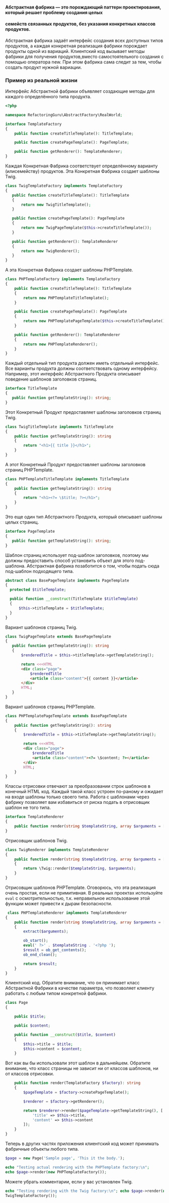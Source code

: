#### Абстрактная фабрика — это порождающий паттерн проектирования, который решает проблему создания целых 
#### семейств связанных продуктов, без указания конкретных классов продуктов.

Абстрактная фабрика задаёт интерфейс создания всех доступных типов продуктов, а каждая конкретная 
реализация фабрики порождает продукты одной из вариаций. Клиентский код вызывает методы фабрики 
для получения продуктов,вместо самостоятельного создания с помощью оператора new. При этом фабрика 
сама следит за тем, чтобы создать продукт нужной вариации.

### Пример из реальной жизни
Интерфейс Абстрактной фабрики объявляет создающие методы для каждого определённого типа продукта.

```php
<?php

namespace RefactoringGuru\AbstractFactory\RealWorld;

interface TemplateFactory
{
    public function createTitleTemplate(): TitleTemplate;

    public function createPageTemplate(): PageTemplate;

    public function getRenderer(): TemplateRenderer;
}
```


Каждая Конкретная Фабрика соответствует определённому варианту (илисемейству) продуктов.
Эта Конкретная Фабрика создает шаблоны Twig.
 
 ```php
class TwigTemplateFactory implements TemplateFactory
{
    public function createTitleTemplate(): TitleTemplate
    {
        return new TwigTitleTemplate();
    }

    public function createPageTemplate(): PageTemplate
    {
        return new TwigPageTemplate($this->createTitleTemplate());
    }

    public function getRenderer(): TemplateRenderer
    {
        return new TwigRenderer();
    }
}
```

А эта Конкретная Фабрика создает шаблоны PHPTemplate.

```php
class PHPTemplateFactory implements TemplateFactory
{
    public function createTitleTemplate(): TitleTemplate
    {
        return new PHPTemplateTitleTemplate();
    }

    public function createPageTemplate(): PageTemplate
    {
        return new PHPTemplatePageTemplate($this->createTitleTemplate());
    }

    public function getRenderer(): TemplateRenderer
    {
        return new PHPTemplateRenderer();
    }
}
```


Каждый отдельный тип продукта должен иметь отдельный интерфейс. Все варианты продукта должны соответствовать одному интерфейсу.
Например, этот интерфейс Абстрактного Продукта описывает поведение шаблонов заголовков страниц.
 
 ```php
interface TitleTemplate
{
    public function getTemplateString(): string;
}
```


Этот Конкретный Продукт предоставляет шаблоны заголовков страниц Twig.
 
```php
class TwigTitleTemplate implements TitleTemplate
{
    public function getTemplateString(): string
    {
        return "<h1>{{ title }}</h1>";
    }
}
```


А этот Конкретный Продукт предоставляет шаблоны заголовков страниц PHPTemplate.
 
```php
class PHPTemplateTitleTemplate implements TitleTemplate
{
    public function getTemplateString(): string
    {
        return "<h1><?= \$title; ?></h1>";
    }
}
```


Это еще один тип Абстрактного Продукта, который описывает шаблоны целых страниц.
 
 ```php
interface PageTemplate
{
    public function getTemplateString(): string;
}
```


Шаблон страниц использует под-шаблон заголовков, поэтому мы должны предоставить способ установить объект для этого под-шаблона. Абстрактная
фабрика позаботится о том, чтобы подать сюда под-шаблон подходящего типа.
 
  ```php
abstract class BasePageTemplate implements PageTemplate
{
    protected $titleTemplate;

    public function __construct(TitleTemplate $titleTemplate)
    {
        $this->titleTemplate = $titleTemplate;
    }
}
```


Вариант шаблонов страниц Twig.

 ```php
class TwigPageTemplate extends BasePageTemplate
{
    public function getTemplateString(): string
    {
        $renderedTitle = $this->titleTemplate->getTemplateString();

        return <<<HTML
        <div class="page">
            $renderedTitle
            <article class="content">{{ content }}</article>
        </div>
        HTML;
    }
}
```

Вариант шаблонов страниц PHPTemplate.

```php
class PHPTemplatePageTemplate extends BasePageTemplate
{
    public function getTemplateString(): string
    {
        $renderedTitle = $this->titleTemplate->getTemplateString();

        return <<<HTML
        <div class="page">
            $renderedTitle
            <article class="content"><?= \$content; ?></article>
        </div>
        HTML;
    }
}
```


Классы отрисовки отвечают за преобразовании строк шаблонов в конечный HTML
код. Каждый такой класс устроен по-раному и ожидает на входе шаблоны только
своего типа. Работа с шаблонами через фабрику позволяет вам избавиться от
риска подать в отрисовщик шаблон не того типа.

```php
interface TemplateRenderer
{
    public function render(string $templateString, array $arguments = []): string;
}
```


Отрисовщик шаблонов Twig.

```php
class TwigRenderer implements TemplateRenderer
{
    public function render(string $templateString, array $arguments = []): string
    {
        return \Twig::render($templateString, $arguments);
    }
}
```

 Отрисовщик шаблонов PHPTemplate. Оговорюсь, что эта реализация очень простая,
 если не примитивная. В реальных проектах используйте `eval` с
 осмотрительностью, т.к. неправильное использование этой функции может
 привести к дырам безопасности.
 
```php
 class PHPTemplateRenderer implements TemplateRenderer
{
    public function render(string $templateString, array $arguments = []): string
    {
        extract($arguments);

        ob_start();
        eval(' ?>' . $templateString . '<?php ');
        $result = ob_get_contents();
        ob_end_clean();

        return $result;
    }
}
```

Клиентский код. Обратите внимание, что он принимает класс Абстрактной Фабрики
в качестве параметра, что позволяет клиенту работать с любым типом конкретной
фабрики.

```php
class Page
{

    public $title;

    public $content;

    public function __construct($title, $content)
    {
        $this->title = $title;
        $this->content = $content;
    }
```
Вот как вы бы использовали этот шаблон в дальнейшем. Обратите внимание,
что класс страницы не зависит ни от классов шаблонов, ни от классов
отрисовки.

```php
    public function render(TemplateFactory $factory): string
    {
        $pageTemplate = $factory->createPageTemplate();

        $renderer = $factory->getRenderer();

        return $renderer->render($pageTemplate->getTemplateString(), [
            'title' => $this->title,
            'content' => $this->content
        ]);
    }
}
```


Теперь в других частях приложения клиентский код может принимать фабричные объекты любого типа.

```php
$page = new Page('Sample page', 'This it the body.');

echo "Testing actual rendering with the PHPTemplate factory:\n";
echo $page->render(new PHPTemplateFactory());
```

Можете убрать комментарии, если у вас установлен Twig.

```php
echo "Testing rendering with the Twig factory:\n"; echo $page->render(new
TwigTemplateFactory());
```
